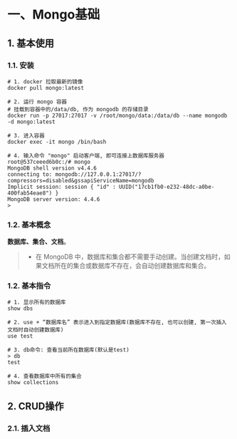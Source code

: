 # 一、Mongo基础

## 1. 基本使用

### 1.1. 安装

```shell
# 1. docker 拉取最新的镜像
docker pull mongo:latest

# 2. 运行 mongo 容器
# 挂载到容器中的/data/db, 作为 mongodb 的存储目录
docker run -p 27017:27017 -v /root/mongo/data:/data/db --name mongodb -d mongo:latest

# 3. 进入容器
docker exec -it mongo /bin/bash

# 4. 输入命令 "mongo" 启动客户端, 即可连接上数据库服务器
root@537ceeed6b0c:/# mongo
MongoDB shell version v4.4.6
connecting to: mongodb://127.0.0.1:27017/?compressors=disabled&gssapiServiceName=mongodb
Implicit session: session { "id" : UUID("17cb1fb0-e232-48dc-a0be-400fab54eae8") }
MongoDB server version: 4.4.6
>
```



### 1.2. 基本概念

**数据库、集合、文档**。

> - 在 MongoDB 中，数据库和集合都不需要手动创建。当创建文档时，如果文档所在的集合或数据库不存在，会自动创建数据库和集合。



### 1.2. 基本指令

```shell
# 1. 显示所有的数据库
show dbs

# 2. use + “数据库名” 表示进入到指定数据库(数据库不存在, 也可以创建, 第一次插入文档时自动创建数据库)
use test

# 3. db命令: 查看当前所在数据库(默认是test)
> db
test

# 4. 查看数据库中所有的集合
show collections
```



## 2. CRUD操作

### 2.1. 插入文档









